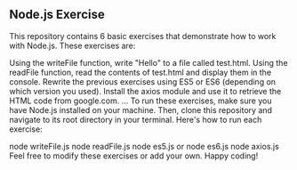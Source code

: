 ## Node.js Exercise
This repository contains 6 basic exercises that demonstrate how to work with Node.js. These exercises are:

Using the writeFile function, write "Hello" to a file called test.html.
Using the readFile function, read the contents of test.html and display them in the console.
Rewrite the previous exercises using ES5 or ES6 (depending on which version you used).
Install the axios module and use it to retrieve the HTML code from google.com.
...
To run these exercises, make sure you have Node.js installed on your machine. Then, clone this repository and navigate to 
its root directory in your terminal. Here's how to run each exercise:

node writeFile.js
node readFile.js
node es5.js or node es6.js
node axios.js
Feel free to modify these exercises or add your own. Happy coding!
